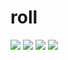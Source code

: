 # roll

![](http://cranlogs.r-pkg.org/badges/last-day/roll)
![](http://cranlogs.r-pkg.org/badges/last-week/roll)
![](http://cranlogs.r-pkg.org/badges/roll)
![](http://cranlogs.r-pkg.org/badges/grand-total/roll)
